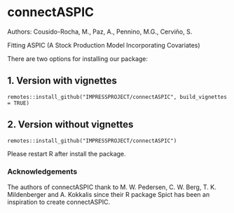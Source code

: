 # connectASPIC

Authors: Cousido-Rocha, M., Paz, A., Pennino, M.G., Cerviño, S.

Fitting ASPIC (A Stock Production Model Incorporating Covariates)

There are two options for installing our package:

## 1. Version with vignettes

```
remotes::install_github("IMPRESSPROJECT/connectASPIC", build_vignettes = TRUE)
```

## 2. Version without vignettes
```
remotes::install_github("IMPRESSPROJECT/connectASPIC")
```

Please restart R after install the package.


### Acknowledgements

The authors of connectASPIC thank to M. W. Pedersen, C. W. Berg, T. K. Mildenberger and A. Kokkalis since their R package Spict has been an inspiration to create connectASPIC.
